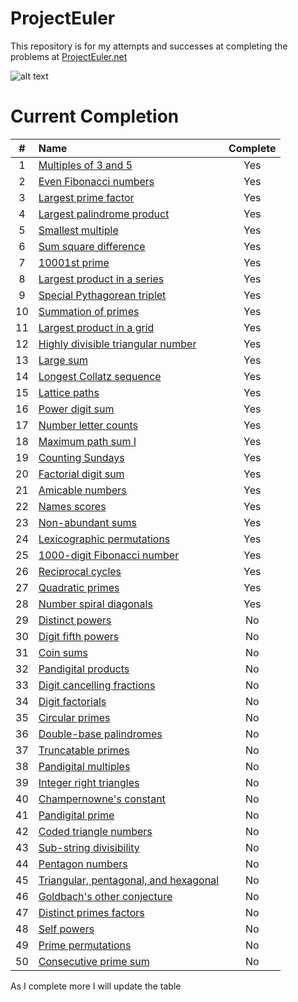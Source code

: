 # ProjectEuler
This repository is for my attempts and successes at completing the problems at [ProjectEuler.net](http://projecteuler.net)

![alt text](https://projecteuler.net/profile/ethanelliott.png "Current Solved")

# Current Completion

|#|Name|Complete|
|:----:|:-------------| :-----:|
|1|[Multiples of 3 and 5](https://projecteuler.net/problem=1)|Yes|
|2|[Even Fibonacci numbers](https://projecteuler.net/problem=2)|Yes|
|3|[Largest prime factor](https://projecteuler.net/problem=3)|Yes|
|4|[Largest palindrome product](https://projecteuler.net/problem=4)|Yes|
|5|[Smallest multiple](https://projecteuler.net/problem=5)|Yes|
|6|[Sum square difference](https://projecteuler.net/problem=6)|Yes|
|7|[10001st prime](https://projecteuler.net/problem=7)|Yes|
|8|[Largest product in a series](https://projecteuler.net/problem=8)|Yes|
|9|[Special Pythagorean triplet](https://projecteuler.net/problem=9)|Yes|
|10|[Summation of primes](https://projecteuler.net/problem=10)|Yes|
|11|[Largest product in a grid](https://projecteuler.net/problem=11)|Yes|
|12|[Highly divisible triangular number](https://projecteuler.net/problem=12)|Yes|
|13|[Large sum](https://projecteuler.net/problem=13)|Yes|
|14|[Longest Collatz sequence](https://projecteuler.net/problem=14)|Yes|
|15|[Lattice paths](https://projecteuler.net/problem=15)|Yes|
|16|[Power digit sum](https://projecteuler.net/problem=16)|Yes|
|17|[Number letter counts](https://projecteuler.net/problem=17)|Yes|
|18|[Maximum path sum I](https://projecteuler.net/problem=18)|Yes|
|19|[Counting Sundays](https://projecteuler.net/problem=19)|Yes|
|20|[Factorial digit sum](https://projecteuler.net/problem=20)|Yes|
|21|[Amicable numbers](https://projecteuler.net/problem=21)|Yes|
|22|[Names scores](https://projecteuler.net/problem=22)|Yes|
|23|[Non-abundant sums](https://projecteuler.net/problem=23)|Yes|
|24|[Lexicographic permutations](https://projecteuler.net/problem=24)|Yes|
|25|[1000-digit Fibonacci number](https://projecteuler.net/problem=25)|Yes|
|26|[Reciprocal cycles](https://projecteuler.net/problem=26)|Yes|
|27|[Quadratic primes](https://projecteuler.net/problem=27)|Yes|
|28|[Number spiral diagonals](https://projecteuler.net/problem=28)|Yes|
|29|[Distinct powers](https://projecteuler.net/problem=29)|No|
|30|[Digit fifth powers](https://projecteuler.net/problem=30)|No|
|31|[Coin sums](https://projecteuler.net/problem=31)|No|
|32|[Pandigital products](https://projecteuler.net/problem=32)|No|
|33|[Digit cancelling fractions](https://projecteuler.net/problem=33)|No|
|34|[Digit factorials](https://projecteuler.net/problem=34)|No|
|35|[Circular primes](https://projecteuler.net/problem=35)|No|
|36|[Double-base palindromes](https://projecteuler.net/problem=36)|No|
|37|[Truncatable primes](https://projecteuler.net/problem=37)|No|
|38|[Pandigital multiples](https://projecteuler.net/problem=38)|No|
|39|[Integer right triangles](https://projecteuler.net/problem=39)|No|
|40|[Champernowne's constant](https://projecteuler.net/problem=40)|No|
|41|[Pandigital prime](https://projecteuler.net/problem=41)|No|
|42|[Coded triangle numbers](https://projecteuler.net/problem=42)|No|
|43|[Sub-string divisibility](https://projecteuler.net/problem=43)|No|
|44|[Pentagon numbers](https://projecteuler.net/problem=44)|No|
|45|[Triangular, pentagonal, and hexagonal](https://projecteuler.net/problem=45)|No|
|46|[Goldbach's other conjecture](https://projecteuler.net/problem=46)|No|
|47|[Distinct primes factors](https://projecteuler.net/problem=47)|No|
|48|[Self powers](https://projecteuler.net/problem=48)|No|
|49|[Prime permutations](https://projecteuler.net/problem=49)|No|
|50|[Consecutive prime sum](https://projecteuler.net/problem=50)|No|

As I complete more I will update the table
